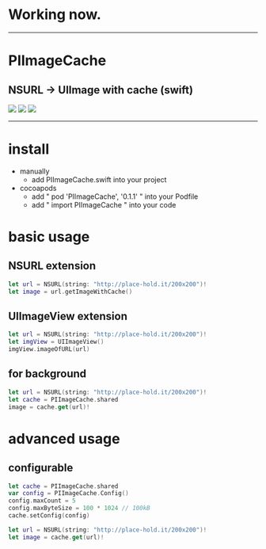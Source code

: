 
# Working now.

---

# PIImageCache

## NSURL -> UIImage with cache (swift)

![](https://cocoapod-badges.herokuapp.com/l/PIImageCache/badge.png)
![](https://cocoapod-badges.herokuapp.com/v/PIImageCache/badge.png)
![](https://cocoapod-badges.herokuapp.com/p/PIImageCache/badge.png)

---


# install

- manually
  - add PIImageCache.swift into your project
- cocoapods
  - add " pod 'PIImageCache', '0.1.1' " into your Podfile
  - add " import PIImageCache " into your code

# basic usage

## NSURL extension

```NSURL.swift
let url = NSURL(string: "http://place-hold.it/200x200")!
let image = url.getImageWithCache()
```

## UIImageView extension

```UIImageView.swift
let url = NSURL(string: "http://place-hold.it/200x200")!
let imgView = UIImageView()
imgView.imageOfURL(url)
```

## for background

```PIImageCache.swift
let url = NSURL(string: "http://place-hold.it/200x200")!
let cache = PIImageCache.shared
image = cache.get(url)!
```

# advanced usage

## configurable

```Config.swift
let cache = PIImageCache.shared
var config = PIImageCache.Config()
config.maxCount = 5
config.maxByteSize = 100 * 1024 // 100kB
cache.setConfig(config)

let url = NSURL(string: "http://place-hold.it/200x200")!
let image = cache.get(url)!
```